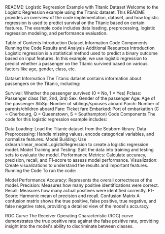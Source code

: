 README: Logistic Regression Example with Titanic Dataset
Welcome to the Logistic Regression example using the Titanic dataset. This README provides an overview of the code implementation, dataset, and how logistic regression is used to predict survival on the Titanic based on certain features. The example code includes data loading, preprocessing, logistic regression modeling, and performance evaluation.

Table of Contents
Introduction
Dataset Information
Code Components
Running the Code
Results and Analysis
Additional Resources
Introduction
Logistic regression is a statistical method used to predict a binary outcome based on input features. In this example, we use logistic regression to predict whether a passenger on the Titanic survived based on various factors like age, gender, class, etc.

Dataset Information
The Titanic dataset contains information about passengers on the Titanic, including:

Survival: Whether the passenger survived (0 = No, 1 = Yes)
Pclass: Passenger class (1st, 2nd, 3rd)
Sex: Gender of the passenger
Age: Age of the passenger
SibSp: Number of siblings/spouses aboard
Parch: Number of parents/children aboard
Fare: Ticket fare
Embarked: Port of embarkation (C = Cherbourg, Q = Queenstown, S = Southampton)
Code Components
The code for this logistic regression example includes:

Data Loading: Load the Titanic dataset from the Seaborn library.
Data Preprocessing: Handle missing values, encode categorical variables, and normalize features.
Model Building: Use sklearn.linear_model.LogisticRegression to create a logistic regression model.
Model Training and Testing: Split the data into training and testing sets to evaluate the model.
Performance Metrics: Calculate accuracy, precision, recall, and F1-score to assess model performance.
Visualization: Create visualizations to understand the results and important features.
Running the Code
To run the code:

Model Performance
Accuracy: Represents the overall correctness of the model.
Precision: Measures how many positive identifications were correct.
Recall: Measures how many actual positives were identified correctly.
F1-Score: Harmonic mean of precision and recall.
Confusion Matrix
A confusion matrix shows the true positive, false positive, true negative, and false negative rates, providing a detailed view of the model's accuracy.

ROC Curve
The Receiver Operating Characteristic (ROC) curve demonstrates the true positive rate against the false positive rate, providing insight into the model's ability to discriminate between classes.
